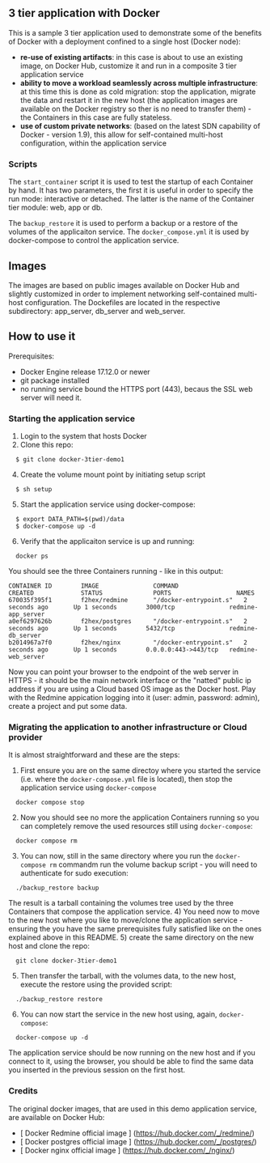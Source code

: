 ## 3 tier application with Docker
This is a sample 3 tier application used to demonstrate some of the benefits of Docker with a deployment confined to a single host (Docker node):
* **re-use of existing artifacts**: in this case is about to use an existing image, on Docker Hub, customize it and run in a composite 3 tier application service
* **ability to move a workload seamlessly across multiple infrastructure**: at this time this is done as cold migration: stop the application, migrate the data and restart it in the new host (the application images are available on the Docker registry so ther is no need to transfer them) - the Containers in this case are fully stateless.
* **use of custom private networks**: (based on the latest SDN capability of Docker - version 1.9), this allow for self-contained multi-host configuration, within the application service

### Scripts
The `start_container` script it is used to test the startup of each Container by hand. It has two parameters, the first it is useful in order to specify the run mode: interactive or detached. The latter is the name of the Container tier module: web, app or db.

The `backup_restore` it is used to perform a backup or a restore of the volumes of the applicaiton service.
The `docker_compose.yml` it is used by docker-compose to control the application service.

## Images
The images are based on public images available on Docker Hub and slightly customized in order to implement networking self-contained multi-host configuration. The Dockefiles are located in the respective subdirectory: app_server, db_server and web_server.

## How to use it
Prerequisites:
* Docker Engine release 17.12.0 or newer
* git package installed
* no running service bound the HTTPS port (443), becaus the SSL web server will need it.

### Starting the application service
1) Login to the system that hosts Docker
3) Clone this repo:
```
  $ git clone docker-3tier-demo1
```
4) Create the volume mount point by initiating setup script
```
  $ sh setup
```
5) Start the application service using docker-compose:
```
  $ export DATA_PATH=$(pwd)/data
  $ docker-compose up -d
```
6) Verify that the applicaiton service is up and running:
```
  docker ps
```
You should see the three Containers running - like in this output:
```
CONTAINER ID        IMAGE               COMMAND                  CREATED             STATUS              PORTS                  NAMES
670035f395f1        f2hex/redmine       "/docker-entrypoint.s"   2 seconds ago       Up 1 seconds        3000/tcp               redmine-app_server
a0ef6297626b        f2hex/postgres      "/docker-entrypoint.s"   2 seconds ago       Up 1 seconds        5432/tcp               redmine-db_server
b2014967a7f0        f2hex/nginx         "/docker-entrypoint.s"   2 seconds ago       Up 1 seconds        0.0.0.0:443->443/tcp   redmine-web_server
```
Now you can point your browser to the endpoint of the web server in HTTPS - it should be the main network interface or the "natted" public ip address if you are using a Cloud based OS image as the Docker host.
Play with the Redmine appication logging into it (user: admin, password: admin), create a project and put some data.

### Migrating the application to another infrastructure or Cloud provider
It is almost straightforward and these are the steps:
1) First ensure you are on the same directoy where you started the service (i.e. where the `docker-compose.yml` file is located), then stop the application service using `docker-compose`
```
  docker compose stop
```
2) Now you should see no more the application Containers running so you can completely remove the used resources still using `docker-compose`:
```
  docker compose rm
```
3) You can now, still in the same directory where you run the `docker-compose rm` commandm run the volume backup script - you will need to authenticate for sudo execution:
```
  ./backup_restore backup
```
The result is a tarball containing the volumes tree used by the three Containers that compose the application service.
4) You need now to move to the new host where you like to move/clone the application service - ensuring the you have the same prerequisites fully satisfied like on the ones explained above in this README.
5) create the same directory on the new host and clone the repo:
```
  git clone docker-3tier-demo1
```

5) Then transfer the tarball, with the volumes data, to the new host, execute the restore using the provided script:
```
  ./backup_restore restore
```
6) You can now start the service in the new host using, again, `docker-compose`:
```
  docker-compose up -d
```
The application service should be now running on the new host and if you connect to it, using the browser, you should be able to find the same data you inserted in the previous session on the first host.

### Credits
The original docker images, that are used in this demo application service, are available on Docker Hub:
* [ Docker Redmine official image ] (https://hub.docker.com/_/redmine/)
* [ Docker postgres official image ] (https://hub.docker.com/_/postgres/)
* [ Docker nginx official image ] (https://hub.docker.com/_/nginx/)


